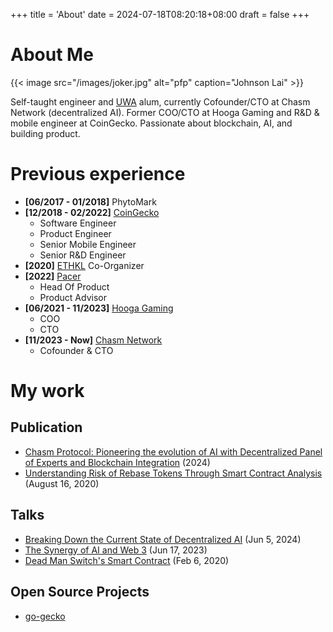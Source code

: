 +++
title = 'About'
date = 2024-07-18T08:20:18+08:00
draft = false
+++

# About Me

{{< image src="/images/joker.jpg" alt="pfp" caption="Johnson Lai" >}}

Self-taught engineer and [UWA](https://www.uwa.edu.au/) alum, currently Cofounder/CTO at Chasm Network (decentralized AI). Former COO/CTO at Hooga Gaming and R&D & mobile engineer at CoinGecko. Passionate about blockchain, AI, and building product.

# Previous experience

- **[06/2017 - 01/2018]** PhytoMark
- **[12/2018 - 02/2022]** [CoinGecko](https://www.coingecko.com)
  - Software Engineer
  - Product Engineer
  - Senior Mobile Engineer
  - Senior R&D Engineer
- **[2020]** [ETHKL](https://www.ethkl.org/) Co-Organizer
- **[2022]** [Pacer](https://twitter.com/pacer_gg)
  - Head Of Product
  - Product Advisor
- **[06/2021 - 11/2023]** [Hooga Gaming](https://hooga.gg)
  - COO
  - CTO
- **[11/2023 - Now]** [Chasm Network](https://chasm.network)
  - Cofounder & CTO

# My work

## Publication

- [Chasm Protocol: Pioneering the evolution of AI with Decentralized Panel of Experts and Blockchain Integration](https://chasm.net/litepaper) (2024)
- [Understanding Risk of Rebase Tokens Through Smart Contract Analysis](https://www.coingecko.com/learn/understanding-risk-of-rebase-tokens-through-smart-contract-analysis) (August 16, 2020)


## Talks

- [Breaking Down the Current State of Decentralized AI](https://www.youtube.com/live/Ewp9Q60Kj2k?si=9rnz_oyygW-TvqJd&t=993) (Jun 5, 2024)
- [The Synergy of AI and Web 3](https://www.youtube.com/live/oyY0OG1IEp0?si=dzDbmvBRoN3QXhCX&t=1556) (Jun 17, 2023)
- [Dead Man Switch's Smart Contract](https://www.youtube.com/watch?v=rEVk8-un-2k) (Feb 6, 2020)

## Open Source Projects

- [go-gecko](https://github.com/superoo7/go-gecko)
